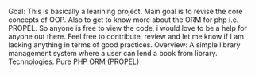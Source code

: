 Goal:
    This is basically a learining project. Main goal is to revise the core concepts of OOP.
    Also to get to know more about the ORM for php i.e. PROPEL.
    So anyone is free to view the code, i would love to be a help for anyone out there. 
    Feel free to contribute, review and let me know if I am lacking anything in terms of good practices.
Overview:
    A simple library management system where a user can lend a book from library.
Technologies:
    Pure PHP
    ORM (PROPEL)